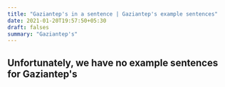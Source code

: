```yaml
---
title: "Gaziantep's in a sentence | Gaziantep's example sentences"
date: 2021-01-20T19:57:50+05:30
draft: falses
summary: "Gaziantep's"
---
```

## Unfortunately, we have no example sentences for Gaziantep's                 
